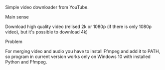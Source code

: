 Simple video downloader from YouTube. 

Main sense

Download high quality video (relised 2k or 1080p (if there is only 1080p video), but it's possible to download 4k)

Problem

For merging video and audio you have to install Ffmpeg and add it to PATH, so program in current version works only on Windows 10 with installed Python and Ffmpeg.
